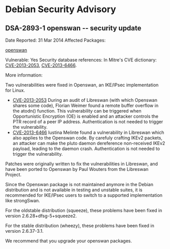 
Debian Security Advisory
========================


DSA-2893-1 openswan -- security update
--------------------------------------



Date Reported:
31 Mar 2014
Affected Packages:

[openswan](https://packages.debian.org/src:openswan)

Vulnerable:
Yes
Security database references:
In Mitre's CVE dictionary: [CVE-2013-2053](https://security-tracker.debian.org/tracker/CVE-2013-2053), [CVE-2013-6466](https://security-tracker.debian.org/tracker/CVE-2013-6466).  

More information:

Two vulnerabilities were fixed in Openswan, an IKE/IPsec implementation
for Linux.


* [CVE-2013-2053](https://security-tracker.debian.org/tracker/CVE-2013-2053)
During an audit of Libreswan (with which Openswan shares some code),
 Florian Weimer found a remote buffer overflow in the atodn()
 function. This vulnerability can be triggered when Opportunistic
 Encryption (OE) is enabled and an attacker controls the PTR record
 of a peer IP address.
 Authentication is not needed to trigger the vulnerability.
* [CVE-2013-6466](https://security-tracker.debian.org/tracker/CVE-2013-6466)
Iustina Melinte found a vulnerability in Libreswan which also
 applies to the Openswan code. By carefuly crafting IKEv2 packets, an
 attacker can make the pluto daemon dereference non-received IKEv2
 payload, leading to the daemon crash.
 Authentication is not needed to trigger the vulnerability.


Patches were originally written to fix the vulnerabilities in Libreswan,
and have been ported to Openswan by Paul Wouters from the Libreswan
Project.


Since the Openswan package is not maintained anymore in the Debian
distribution and is not available in testing and unstable suites, it is
recommended for IKE/IPsec users to switch to a supported implementation
like strongSwan.


For the oldstable distribution (squeeze), these problems have been fixed in
version 2.6.28+dfsg-5+squeeze2.


For the stable distribution (wheezy), these problems have been fixed in
version 2.6.37-3.1.


We recommend that you upgrade your openswan packages.





